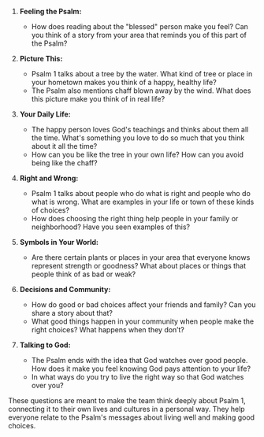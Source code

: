 1. **Feeling the Psalm:**
   - How does reading about the "blessed" person make you feel? Can you think of a story from your area that reminds you of this part of the Psalm?

2. **Picture This:**
   - Psalm 1 talks about a tree by the water. What kind of tree or place in your hometown makes you think of a happy, healthy life?
   - The Psalm also mentions chaff blown away by the wind. What does this picture make you think of in real life?

3. **Your Daily Life:**
   - The happy person loves God's teachings and thinks about them all the time. What's something you love to do so much that you think about it all the time?
   - How can you be like the tree in your own life? How can you avoid being like the chaff?

4. **Right and Wrong:**
   - Psalm 1 talks about people who do what is right and people who do what is wrong. What are examples in your life or town of these kinds of choices?
   - How does choosing the right thing help people in your family or neighborhood? Have you seen examples of this?

5. **Symbols in Your World:**
   - Are there certain plants or places in your area that everyone knows represent strength or goodness? What about places or things that people think of as bad or weak?

6. **Decisions and Community:**
   - How do good or bad choices affect your friends and family? Can you share a story about that?
   - What good things happen in your community when people make the right choices? What happens when they don’t?

7. **Talking to God:**
   - The Psalm ends with the idea that God watches over good people. How does it make you feel knowing God pays attention to your life?
   - In what ways do you try to live the right way so that God watches over you?

These questions are meant to make the team think deeply about Psalm 1, connecting it to their own lives and cultures in a personal way. They help everyone relate to the Psalm's messages about living well and making good choices.